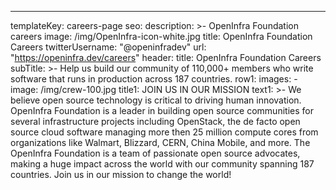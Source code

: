 ---
templateKey: careers-page
seo:
  description: >-
    OpenInfra Foundation careers
  image: /img/OpenInfra-icon-white.jpg
  title: OpenInfra Foundation Careers
  twitterUsername: "@openinfradev"
  url: "https://openinfra.dev/careers"
header:
  title: OpenInfra Foundation Careers
  subTitle: >-
    Help us build our community of 110,000+ members who write software that runs in production across 187 countries.
row1:
  images:
    - image: /img/crew-100.jpg
  title1: JOIN US IN OUR MISSION
  text1: >-
    We believe open source technology is critical to driving human innovation. OpenInfra Foundation is a leader in building open source communities for several infrastructure projects including OpenStack, the de facto open source cloud software managing more then 25 million compute cores from organizations like Walmart, Blizzard, CERN, China Mobile, and more. The OpenInfra Foundation is a team of passionate open source advocates, making a huge impact across the world with our community spanning 187 countries. Join us in our mission to change the world!
